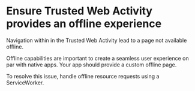 # Ensure Trusted Web Activity provides an offline experience

Navigation within in the Trusted Web Activity lead to a page not available offline.

Offline capabilities are important to create a seamless user experience on par with native apps. Your app should provide a custom offline page.

To resolve this issue, handle offline resource requests using a ServiceWorker.

